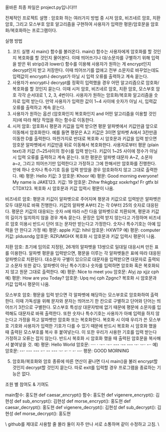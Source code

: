 올바른 최종 파일은 project.py입니다!!!


전체적인 프로젝트 설명 : 암호화 하는 여러가지 방법 중 시저 암호, 비즈네르 암호, 치환 암호, 그리고 모스부호 암호 알고리즘을 구현하여 사용자가 입력한 평문/암호문을 암호화/복호화하는 프로그램이다.

실행 방법
1. 코드 실행 시 main() 함수를 불러온다. main() 함수는 사용자에게 암호화를 할 것인지 복호화를 할 것인지 물어본다. 이때 띄어쓰기나 대/소문자를 구별하기 위해 입력을 받은 뒤 strip()과 lower() 함수를 이용해 사용자가 원하는 게 encrypt인지 decrypt인지 받고 저장한다. 이때 띄어쓰기를 없애고 전부 소문자로 바꾸었는데도 입력값이 encrypt나 decrypt가 아닐 시 입력 오류를 출력하고 계속 묻는다.
2. 사용자가 encrypt나 decrypt를 정확히 입력했을 경우 어떤 알고리즘으로 암호화/복호화를 할 것인지 묻는다. 이때 시저 암호, 비즈네르 암호, 치환 암호, 모스부호 암호 각각 순서대로 1, 2, 3, 4번이다. 사용자가 원하는 암호화/복호화 알고리즘을 숫자로 입력 받는다. 만약 사용자가 입력한 값이 1~4 사이에 숫자가 아닐 시, 입력값 오류를 출력하고 계속 묻는다.
3. 사용자가 원하는 옵션 (암호화인지 복호화인지 and 어떤 알고리즘을 이용할 것인지)에 따라 해당 작업을 하는 함수로 이동한다. 
4. 시저 암호: 암호화시 평문과 키값을 입력 받으면 평문 알파벳에서 키값만큼 앞으로 이동해서 암호화한다. 예를 들면 평문은 A고 키값은 3이면 알파벳 A에서 3칸만큼 이동한 D를 출력한다. 마찬가지로 반대로 복호화 시 암호문과 키값을 입력 받으면 암호문 알파벳에서 키값만큼 뒤로 이동해서 복호화한다.
사용자로부터 평문 (plain text)과 키값 (1~25사이의 정수)를 입력 받는다. 키값이 1~25 사이에 정수가 아닐 시 입력 오류를 출력하고 계속 묻는다. 또한 평문은 알파벳 대문자 A~Z, 소문자 a~z, 그리고 띄어쓰기만 입력한다고 가정하고 그에 한해서만 암호화를 진행한다. 만에 하나 숫자나 특수기호 등을 입력 받았을 경우 암호화하지 않고 그대로 출력한다.
예) 평문: Hello 키값: 3 암호문: Khoor
예) 평문: Good morning everyone! My name is JAKE123. 키값: 19 암호문: Zhhw fhkgbgz xoxkrhgx! Fr gtfx bl CTDX123.
복호화 시 암호문과 키값 입력시 평문이 나옴.

비즈네르 암호: 평문과 키값이 알파벳으로 주어지며 평문과 키값으로 입력받은 알파벳은 모두 대문자로 바꿔 진행한다. 키값의 알파벳 A부터 Z는 각 0부터 25의 숫자로 대응된다. 평문은 키값의 대응되는 숫자 n에 따라 n칸 다음 알파벳으로 치환되며, 평문과 키값의 길이가 일치하지 않을 경우 계속 묻는다. 문장은 입력 받지 않는다고 가정하며 비즈네르 암호 이용시 반드시 단어 또는 문자만 받는다고 가정한다. 숫자나 특수기호는 아예 입력을 안 한다고 가정
예) 평문: apple 키값: hihil 암호문: HXWTP
예) 평문: computer 키값: pldusndg 암호문: RZPJMGHX
복호화 시 암호문과 키값 입력시 평문이 나옴.

치환 암호: 초기에 임의로 지정된, 26개의 알파벳을 13쌍으로 일대일 대응시켜 만든 표를 이용한다. 알파벳 평문을 입력받으면, 평문을 이루는 각 알파벳들은 표에 따라 대응된 알파벳으로 치환된다. 대소문자 구별이 있으므로 대문자을 입력받으면 대문자로 출력되고 소문자 또한 같다. 알파벳이 아닌 특수기호나 숫자를 입력하면 암호화 혹은 복호화되지 않고 원문 그대로 출력한다.
예) 평문: Nice to meet you 암호문: Alyj zp xjjz cph
예) 평문: How are you Today? 암호문: Upq nvj cph Zpgnc?
복호화 시 암호문과 키값 입력시 평문이 나옴.

모스부호 암호: 평문을 입력 받으면 각 알파벳에 해당하는 모스부호로 암호화하여 출력한다. 이때 가독성을 위해 문자와 문자는 띄어쓰기 한 칸으로 구별하고 단어와 단어는 띄어쓰기 3칸으로 구별한다.
모스부호 특성상 대문자밖에 없기 때문에 평문에 소문자를 입력해도 대문자로 바꿔 출력한다. 또한 숫자나 특수기호는 사용자가 아예 입력을 하지 않는다고 가정을 하고 알파벳만 암호화 또는 복호화한다. 복호화 시 이때 우리가 쓴 모스부호 기호와 사용자가 입력한 기호가 다를 수 있기 때문에 반드시 복호화 시 암호화 했을 때 출력된 모스부호를 복사 후 붙여넣는다. 이 또한 우리가 사용한 기호를 입력 받는다 가정하고 오류는 잡지 않는다. 반드시 복호화 시 암호화 했을 때 출력된 암호문을 복사해서 붙여넣을 것.
예) 평문: Hello World 암호문: ···· · ·-·· ·-·· ---    ·-- --- ·-· ·-·· -··
예) 암호문: --· --- --- -··    -- --- ·-· -· ·· -· --· 평문: GOOD MORNING

5. 암호화/복호화와 암호 종류에 따른 연산이 끝나면 다시 main()을 불러 encrypt할 것인지 decrypt할 것인지 묻는다. 따로 exit를 입력할 경우 프로그램을 종료하는 기능은 없다.


조원 별 참여도 & 기여도

main함수: 홍도현
def caesar_encrypt() 함수: 홍도현
def vigenere_encrypt(): 김현성
def sub_encrypt(): 김현성
def morse_encrypt(): 홍도현
def caesar_decrypt(): 홍도현
def vigenere_decrypt(): 김현성
def sub_decrypt(): 김현성
def morse_decrypt(): 홍도현

\\ github를 제대로 사용할 줄 몰라 둘이 자주 만나 서로 소통하며 같이 수정하고 고침. \\
